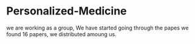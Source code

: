 # Personalized-Medicine
we are working as a group, We have started going through the papes we found 16 papers, we distributed amoung us. 
